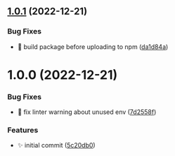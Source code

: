 ## [1.0.1](https://github.com/BerniWittmann/semantic-release-bitrise/compare/v1.0.0...v1.0.1) (2022-12-21)


### Bug Fixes

* :construction_worker: build package before uploading to npm ([da1d84a](https://github.com/BerniWittmann/semantic-release-bitrise/commit/da1d84a35e784e7ce90febd0013a6238653f9b30))

# 1.0.0 (2022-12-21)


### Bug Fixes

* :rotating_light: fix linter warning about unused env ([7d2558f](https://github.com/BerniWittmann/semantic-release-bitrise/commit/7d2558fed10c9d0259455c6cb2fa87bda034bfad))


### Features

* :sparkles: initial commit ([5c20db0](https://github.com/BerniWittmann/semantic-release-bitrise/commit/5c20db0e3219ccc6e53bd5bb04aa039e62bcd72d))
